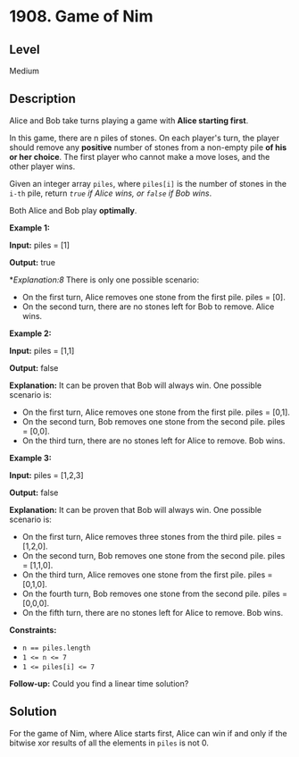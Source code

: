 # 1908. Game of Nim
## Level
Medium

## Description
Alice and Bob take turns playing a game with **Alice starting first**.

In this game, there are n piles of stones. On each player's turn, the player should remove any **positive** number of stones from a non-empty pile **of his or her choice**. The first player who cannot make a move loses, and the other player wins.

Given an integer array `piles`, where `piles[i]` is the number of stones in the `i-th` pile, return *`true` if Alice wins, or `false` if Bob wins*.

Both Alice and Bob play **optimally**.

**Example 1:**

**Input:** piles = [1]

**Output:** true

**Explanation:8* There is only one possible scenario:
- On the first turn, Alice removes one stone from the first pile. piles = [0].
- On the second turn, there are no stones left for Bob to remove. Alice wins.

**Example 2:**

**Input:** piles = [1,1]

**Output:** false

**Explanation:** It can be proven that Bob will always win. One possible scenario is:
- On the first turn, Alice removes one stone from the first pile. piles = [0,1].
- On the second turn, Bob removes one stone from the second pile. piles = [0,0].
- On the third turn, there are no stones left for Alice to remove. Bob wins.

**Example 3:**

**Input:** piles = [1,2,3]

**Output:** false

**Explanation:** It can be proven that Bob will always win. One possible scenario is:
- On the first turn, Alice removes three stones from the third pile. piles = [1,2,0].
- On the second turn, Bob removes one stone from the second pile. piles = [1,1,0].
- On the third turn, Alice removes one stone from the first pile. piles = [0,1,0].
- On the fourth turn, Bob removes one stone from the second pile. piles = [0,0,0].
- On the fifth turn, there are no stones left for Alice to remove. Bob wins.

**Constraints:**

* `n == piles.length`
* `1 <= n <= 7`
* `1 <= piles[i] <= 7`

**Follow-up:** Could you find a linear time solution?

## Solution
For the game of Nim, where Alice starts first, Alice can win if and only if the bitwise xor results of all the elements in `piles` is not 0.
